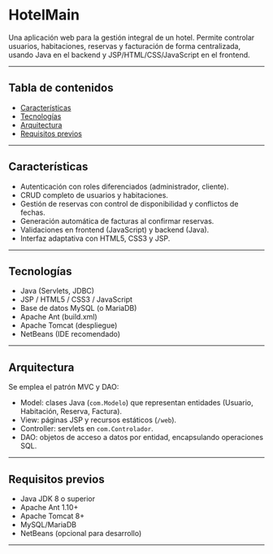 # HotelMain

Una aplicación web para la gestión integral de un hotel. Permite controlar usuarios, habitaciones, reservas y facturación de forma centralizada, usando Java en el backend y JSP/HTML/CSS/JavaScript en el frontend.

---

## Tabla de contenidos

- [Características](#características)  
- [Tecnologías](#tecnologías)  
- [Arquitectura](#arquitectura)  
- [Requisitos previos](#requisitos-previos)  


---

## Características

- Autenticación con roles diferenciados (administrador, cliente).  
- CRUD completo de usuarios y habitaciones.  
- Gestión de reservas con control de disponibilidad y conflictos de fechas.  
- Generación automática de facturas al confirmar reservas.  
- Validaciones en frontend (JavaScript) y backend (Java).  
- Interfaz adaptativa con HTML5, CSS3 y JSP.  

---

## Tecnologías

- Java (Servlets, JDBC)  
- JSP / HTML5 / CSS3 / JavaScript  
- Base de datos MySQL (o MariaDB)  
- Apache Ant (build.xml)  
- Apache Tomcat (despliegue)  
- NetBeans (IDE recomendado)  

---

## Arquitectura

Se emplea el patrón MVC y DAO:

- Model: clases Java (`com.Modelo`) que representan entidades (Usuario, Habitación, Reserva, Factura).  
- View: páginas JSP y recursos estáticos (`/web`).  
- Controller: servlets en `com.Controlador`.  
- DAO: objetos de acceso a datos por entidad, encapsulando operaciones SQL.  

---

## Requisitos previos

- Java JDK 8 o superior  
- Apache Ant 1.10+  
- Apache Tomcat 8+  
- MySQL/MariaDB  
- NetBeans (opcional para desarrollo)  

---
